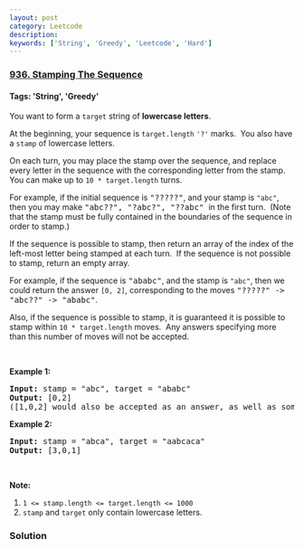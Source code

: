 ```yaml
---
layout: post
category: Leetcode
description: 
keywords: ['String', 'Greedy', 'Leetcode', 'Hard']
---
```

### [936. Stamping The Sequence](https://leetcode.com/problems/stamping-the-sequence)

#### Tags: 'String', 'Greedy'

<div class="content__u3I1 question-content__JfgR"><div><p>You want to form a <code>target</code> string of <strong>lowercase letters</strong>.</p>
<p>At the beginning, your sequence is <code>target.length</code> <code>'?'</code> marks.  You also have a <code>stamp</code> of lowercase letters.</p>
<p>On each turn, you may place the stamp over the sequence, and replace every letter in the sequence with the corresponding letter from the stamp.  You can make up to <code>10 * target.length</code> turns.</p>
<p>For example, if the initial sequence is <font face="monospace">"?????"</font>, and your stamp is <code>"abc"</code>,  then you may make <font face="monospace">"abc??", "?abc?", "??abc" </font>in the first turn.  (Note that the stamp must be fully contained in the boundaries of the sequence in order to stamp.)</p>
<p>If the sequence is possible to stamp, then return an array of the index of the left-most letter being stamped at each turn.  If the sequence is not possible to stamp, return an empty array.</p>
<p>For example, if the sequence is <font face="monospace">"ababc"</font>, and the stamp is <code>"abc"</code>, then we could return the answer <code>[0, 2]</code>, corresponding to the moves <font face="monospace">"?????" -&gt; "abc??" -&gt; "ababc"</font>.</p>
<p>Also, if the sequence is possible to stamp, it is guaranteed it is possible to stamp within <code>10 * target.length</code> moves.  Any answers specifying more than this number of moves will not be accepted.</p>
<p> </p>
<p><strong>Example 1:</strong></p>
<pre><strong>Input: </strong>stamp = <span id="example-input-1-1">"abc"</span>, target = <span id="example-input-1-2">"ababc"</span>
<strong>Output: </strong><span id="example-output-1">[0,2]</span>
([1,0,2] would also be accepted as an answer, as well as some other answers.)
</pre>
<div>
<p><strong>Example 2:</strong></p>
<pre><strong>Input: </strong>stamp = <span id="example-input-2-1">"</span><span id="example-input-2-2">abca</span><span>"</span>, target = <span id="example-input-2-2">"</span><span>aabcaca"</span>
<strong>Output: </strong><span id="example-output-2">[3,0,1]</span>
</pre>
<div>
<p> </p>
<p><strong>Note:</strong></p>
</div>
</div>
<ol>
<li><code>1 &lt;= stamp.length &lt;= target.length &lt;= 1000</code></li>
<li><code>stamp</code> and <code>target</code> only contain lowercase letters.</li>
</ol></div></div>

### Solution
